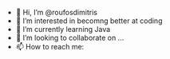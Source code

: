 - 👋 Hi, I’m @roufosdimitris
- 👀 I’m interested in becomng better at coding
- 🌱 I’m currently learning Java
- 💞️ I’m looking to collaborate on ...
- 📫 How to reach me:

<!---
roufosdimitris/roufosdimitris is a ✨ special ✨ repository because its `README.md` (this file) appears on your GitHub profile.
You can click the Preview link to take a look at your changes.
--->
